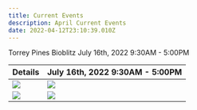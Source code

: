 ```yaml
---
title: Current Events
description: April Current Events
date: 2022-04-12T23:10:39.010Z
---
```

Torrey Pines Bioblitz July 16th,  2022 9:30AM - 5:00PM 

| Details                                   | July 16th, 2022 9:30AM - 5:00PM                                                                                                                                                           |
| ----------------------------------------- | ----------------------------------------------------------------------------------------------------------------------------------------------------------------------------------------- |
| ![](/assets/images/posts/tpbb-invite.png) | ![](https://lh6.googleusercontent.com/UYdS-6ivpXOr8VFYT18qZs4pdzeILJb4nqSSR6J2dM3Qy_5LxZgKhTvPVwR_C4HUvJEu7_sEefjP863ZxlUErW3VV1-rvazg189vHIX9zMr14m4srcx_h2TWOxU5wvLfNu2sBtLDDcHmyDDpcQ) |
| ![](/assets/images/posts/logo.png)        | ![](/assets/images/posts/tpbb-invite-2.png)                                                                                                                                               |